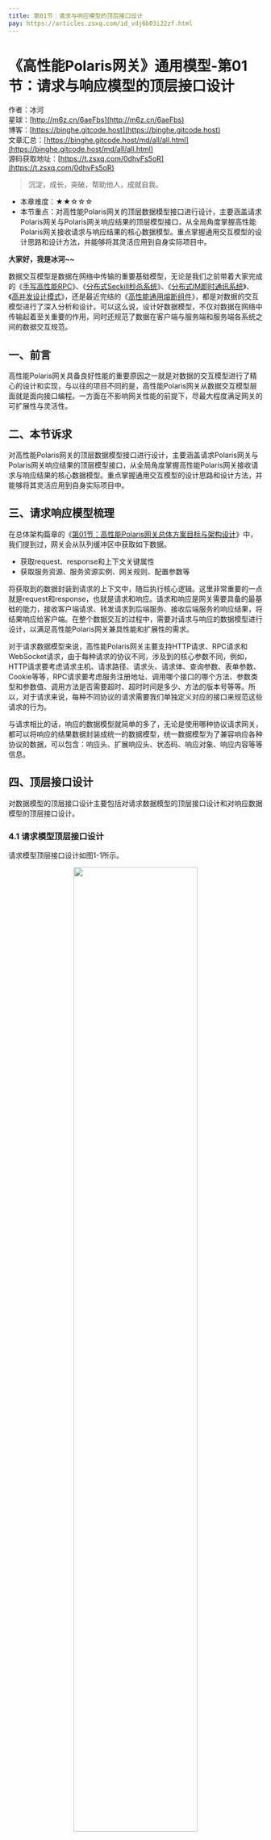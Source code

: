 ```yaml
---
title: 第01节：请求与响应模型的顶层接口设计
pay: https://articles.zsxq.com/id_vdj6b03i22zf.html
---
```


# 《高性能Polaris网关》通用模型-第01节：请求与响应模型的顶层接口设计

作者：冰河
<br/>星球：[http://m6z.cn/6aeFbs](http://m6z.cn/6aeFbs)
<br/>博客：[https://binghe.gitcode.host](https://binghe.gitcode.host)
<br/>文章汇总：[https://binghe.gitcode.host/md/all/all.html](https://binghe.gitcode.host/md/all/all.html)
<br/>源码获取地址：[https://t.zsxq.com/0dhvFs5oR](https://t.zsxq.com/0dhvFs5oR)

> 沉淀，成长，突破，帮助他人，成就自我。

* 本章难度：★★☆☆☆
* 本节重点：对高性能Polaris网关的顶层数据模型接口进行设计，主要涵盖请求Polaris网关与Polaris网关响应结果的顶层模型接口，从全局角度掌握高性能Polaris网关接收请求与响应结果的核心数据模型。重点掌握通用交互模型的设计思路和设计方法，并能够将其灵活应用到自身实际项目中。

**大家好，我是冰河~~**

数据交互模型是数据在网络中传输的重要基础模型，无论是我们之前带着大家完成的《[手写高性能RPC](https://articles.zsxq.com/id_gi4kb1bi2x9b.html)》、《[分布式Seckill秒杀系统](https://articles.zsxq.com/id_nv9b1dwaufpt.html)》、《[分布式IM即时通讯系统](https://articles.zsxq.com/id_i652r0adp3gu.html)》、《[高并发设计模式](https://articles.zsxq.com/id_1i2hnb4k59bq.html)》，还是最近完结的《[高性能通用熔断组件](https://articles.zsxq.com/id_zuv6si9ztzb2.html)》，都是对数据的交互模型进行了深入分析和设计。可以这么说，设计好数据模型，不仅对数据在网络中传输起着至关重要的作用，同时还规范了数据在客户端与服务端和服务端各系统之间的数据交互规范。

## 一、前言

高性能Polaris网关具备良好性能的重要原因之一就是对数据的交互模型进行了精心的设计和实现，与以往的项目不同的是，高性能Polaris网关从数据交互模型层面就是面向接口编程。一方面在不影响网关性能的前提下，尽最大程度满足网关的可扩展性与灵活性。

## 二、本节诉求

对高性能Polaris网关的顶层数据模型接口进行设计，主要涵盖请求Polaris网关与Polaris网关响应结果的顶层模型接口，从全局角度掌握高性能Polaris网关接收请求与响应结果的核心数据模型。重点掌握通用交互模型的设计思路和设计方法，并能够将其灵活应用到自身实际项目中。

## 三、请求响应模型梳理

在总体架构篇章的《[第01节：高性能Polaris网关总体方案目标与架构设计](https://articles.zsxq.com/id_7cuzwqoiaxz7.html)》中，我们提到过，网关会从队列缓冲区中获取如下数据。

* 获取request、response和上下文关键属性
* 获取服务资源、服务资源实例、网关规则、配置参数等

将获取到的数据封装到请求的上下文中，随后执行核心逻辑。这里非常重要的一点就是request和response，也就是请求和响应。请求和响应是网关需要具备的最基础的能力，接收客户端请求、转发请求到后端服务、接收后端服务的响应结果，将结果响应给客户端。在整个数据交互的过程中，需要对请求与响应的数据模型进行设计，以满足高性能Polaris网关兼具性能和扩展性的需求。

对于请求数据模型来说，高性能Polaris网关主要支持HTTP请求、RPC请求和WebSocket请求，由于每种请求的协议不同，涉及到的核心参数不同，例如，HTTP请求要考虑请求主机、请求路径、请求头、请求体、查询参数、表单参数、Cookie等等，RPC请求要考虑服务注册地址、调用哪个接口的哪个方法、参数类型和参数值、调用方法是否需要超时、超时时间是多少、方法的版本号等等。所以，对于请求来说，每种不同协议的请求需要我们单独定义对应的接口来规范这些请求的行为。

与请求相比的话，响应的数据模型就简单的多了，无论是使用哪种协议请求网关，都可以将响应的结果数据封装成统一的数据模型，统一数据模型为了兼容响应各种协议的数据，可以包含：响应头、扩展响应头、状态码、响应对象、响应内容等等信息。

## 四、顶层接口设计

对数据模型的顶层接口设计主要包括对请求数据模型的顶层接口设计和对响应数据模型的顶层接口设计。

### 4.1 请求模型顶层接口设计

请求模型顶层接口设计如图1-1所示。

<div align="center">
    <img src="https://binghe.gitcode.host/images/project/gateway/2024-09-08-001.png?raw=true" width="70%">
    <br/>
</div>


## 查看完整文章

加入[冰河技术](https://public.zsxq.com/groups/15552115418882.html)知识星球，解锁完整技术文章、小册、视频与完整代码
